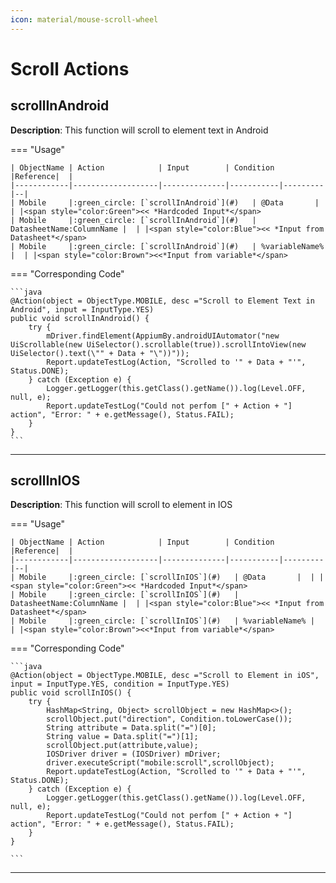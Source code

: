 ```yaml
---
icon: material/mouse-scroll-wheel
---
```


# **Scroll Actions** 

## **scrollInAndroid**

**Description**: This function will scroll to element text in Android

=== "Usage"

    | ObjectName | Action            | Input        | Condition |Reference|  |
    |------------|-------------------|--------------|-----------|---------|--|
    | Mobile     |:green_circle: [`scrollInAndroid`](#)   | @Data       |  | |<span style="color:Green"><< *Hardcoded Input*</span> 
    | Mobile     |:green_circle: [`scrollInAndroid`](#)   | DatasheetName:ColumnName |  | |<span style="color:Blue"><< *Input from Datasheet*</span>
    | Mobile     |:green_circle: [`scrollInAndroid`](#)   | %variableName% |  | |<span style="color:Brown"><<*Input from variable*</span>

=== "Corresponding Code"

    ```java
    @Action(object = ObjectType.MOBILE, desc ="Scroll to Element Text in Android", input = InputType.YES)
    public void scrollInAndroid() {
        try {
            mDriver.findElement(AppiumBy.androidUIAutomator("new UiScrollable(new UiSelector().scrollable(true)).scrollIntoView(new UiSelector().text(\"" + Data + "\"))"));
            Report.updateTestLog(Action, "Scrolled to '" + Data + "'", Status.DONE);
        } catch (Exception e) {
            Logger.getLogger(this.getClass().getName()).log(Level.OFF, null, e);
            Report.updateTestLog("Could not perfom [" + Action + "] action", "Error: " + e.getMessage(), Status.FAIL);
        }
    }
    ```
----------------------


## **scrollInIOS**

**Description**: This function will scroll to element in IOS

=== "Usage"

    | ObjectName | Action            | Input        | Condition |Reference|  |
    |------------|-------------------|--------------|-----------|---------|--|
    | Mobile     |:green_circle: [`scrollInIOS`](#)   | @Data       |  | |<span style="color:Green"><< *Hardcoded Input*</span> 
    | Mobile     |:green_circle: [`scrollInIOS`](#)   | DatasheetName:ColumnName |  | |<span style="color:Blue"><< *Input from Datasheet*</span>
    | Mobile     |:green_circle: [`scrollInIOS`](#)   | %variableName% |  | |<span style="color:Brown"><<*Input from variable*</span>

=== "Corresponding Code"

    ```java
    @Action(object = ObjectType.MOBILE, desc ="Scroll to Element in iOS", input = InputType.YES, condition = InputType.YES)
    public void scrollInIOS() {
        try {
            HashMap<String, Object> scrollObject = new HashMap<>();
            scrollObject.put("direction", Condition.toLowerCase());
            String attribute = Data.split("=")[0];
            String value = Data.split("=")[1];
            scrollObject.put(attribute,value);
            IOSDriver driver = (IOSDriver) mDriver;
            driver.executeScript("mobile:scroll",scrollObject);
            Report.updateTestLog(Action, "Scrolled to '" + Data + "'", Status.DONE);
        } catch (Exception e) {
            Logger.getLogger(this.getClass().getName()).log(Level.OFF, null, e);
            Report.updateTestLog("Could not perfom [" + Action + "] action", "Error: " + e.getMessage(), Status.FAIL);
        }
    }

    ```
----------------------

